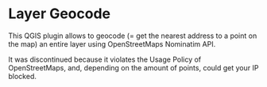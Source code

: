 # Layer Geocode

This QGIS plugin allows to geocode (= get the nearest address to a point on the map) an entire layer using OpenStreetMaps Nominatim API.

It was discontinued because it violates the Usage Policy of OpenStreetMaps, and, depending on the amount of points, could get your IP blocked.
